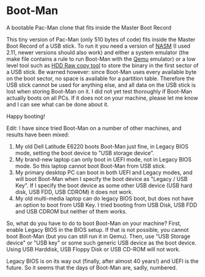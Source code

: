 # Boot-Man
A bootable Pac-Man clone that fits inside the Master Boot Record

This tiny version of Pac-Man (only 510 bytes of code) fits inside the Master Boot Record of a USB stick.
To run it you need a version of [NASM](https://www.nasm.us/) (I used 2.11, newer versions should also work) and either a system emulator
(the make file contains a rule to run Boot-Man with the [Qemu](https://www.qemu.org/download/) emulator) or a low level tool such as [HDD Raw copy tool](https://hddguru.com/software/HDD-Raw-Copy-Tool/) to store the binary
in the first sector of a USB stick. Be warned however: since Boot-Man uses every available byte on the boot
sector, no space is available for a partition table. Therefore the USB stick cannot be used for anything else,
and all data on the USB stick is lost when storing Boot-Man on it. I did not yet test thoroughly if Boot-Man
actually boots on all PCs. If it does not on your machine, please let me know and I can see what can be done 
about it.

Happy booting!

Edit: I have since tried Boot-Man on a number of other machines, and results have been mixed:
1. My old Dell Latitude E6220 boots Boot-Man just fine, in Legacy BIOS mode, setting the boot device to "USB storage device". 
2. My brand-new laptop can only boot in UEFI mode, not in Legacy BIOS mode. So this laptop cannot boot Boot-Man from USB stick.
3. My primary desktop PC can boot in both UEFI and Legacy modes, and will boot Boot-Man when I specify the boot device as "Legacy / USB Key". If I specify the boot device as some other USB device (USB hard disk, USB FDD, USB CDROM) it does not work.
4. My old multi-media laptop can do legacy BIOS boot, but does not have an option to boot from USB Key. I tried booting from USB Disk, USB FDD and USB CDROM but neither of them works.

So, what do you have to do to boot Boot-Man on your machine? First, enable Legacy BIOS in the BIOS setup. If that is not possible, you cannot boot Boot-Man (but you can still run it in Qemu). Then, use "USB Storage device" or "USB key" or some such generic USB device as the boot device. Using USB Harddisk, USB Floppy Disk or USB CD-ROM will not work. 

Legacy BIOS is on its way out (finally, after almost 40 years!) and UEFI is the future. So it seems that the days of Boot-Man are, sadly, numbered.

